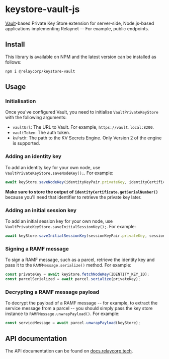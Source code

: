 # keystore-vault-js

[Vault](https://www.vaultproject.io)-based Private Key Store extension for server-side, Node.js-based applications implementing Relaynet -- For example, public endpoints.

## Install

This library is available on NPM and the latest version can be installed as follows:

```shell
npm i @relaycorp/keystore-vault
```

## Usage

### Initialisation

Once you've configured Vault, you need to initialise `VaultPrivateKeyStore` with the following arguments:

- `vaultUrl`: The URL to Vault. For example, `https://vault.local:8200`.
- `vaultToken`: The auth token.
- `kvPath`: The path to the KV Secrets Engine. Only Version 2 of the engine is supported.

### Adding an identity key

To add an identity key for your own node, use `VaultPrivateKeyStore.saveNodeKey();`. For example:

```typescript
await keyStore.saveNodeKey(identityKeyPair.privateKey, identityCertificate);
```

**Make sure to store the output of `identityCertificate.getSerialNumber()`** because you'll need that identifier to retrieve the private key later.

### Adding an initial session key

To add an initial session key for your own node, use `VaultPrivateKeyStore.saveInitialSessionKey();`. For example:

```typescript
await keyStore.saveInitialSessionKey(sessionKeyPair.privateKey, sessionKeyId);
```

### Signing a RAMF message

To sign a RAMF message, such as a parcel, retrieve the identity key and pass it to the `RAMFMessage.serialize()` method. For example:

```typescript
const privateKey = await keyStore.fetchNodeKey(IDENTITY_KEY_ID);
const parcelSerialized = await parcel.serialize(privateKey);
```

### Decrypting a RAMF message payload

To decrypt the payload of a RAMF message -- for example, to extract the service message from a parcel -- you should simply pass the key store instance to `RAMFMessage.unwrapPayload()`. For example:

```typescript
const serviceMessage = await parcel.unwrapPayload(keyStore);
```

## API documentation

The API documentation can be found on [docs.relaycorp.tech](https://docs.relaycorp.tech/keystore-vault-js/).
